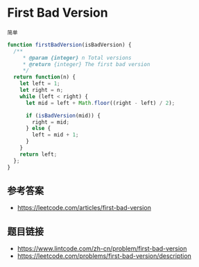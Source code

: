 # First Bad Version
`简单`

```javascript
function firstBadVersion(isBadVersion) {
  /**
     * @param {integer} n Total versions
     * @return {integer} The first bad version
     */
  return function(n) {
    let left = 1;
    let right = n;
    while (left < right) {
      let mid = left + Math.floor((right - left) / 2);

      if (isBadVersion(mid)) {
        right = mid;
      } else {
        left = mid + 1;
      }
    }
    return left;
  };
}
```

## 参考答案
* https://leetcode.com/articles/first-bad-version

## 题目链接
* https://www.lintcode.com/zh-cn/problem/first-bad-version
* https://leetcode.com/problems/first-bad-version/description
